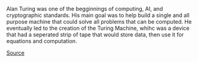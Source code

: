 Alan Turing was one of the begginnings of computing, AI, and cryptographic standards. His main goal was to help build a single and all purpose machine that could solve all problems that can be computed. He eventually led to the creation of the Turing Machine, whihc was a device that had a seperated strip of tape that would store data, then use it for equations and computation. 

[Source](https://www.nist.gov/blogs/taking-measure/alan-turings-everlasting-contributions-computing-ai-and-cryptography)